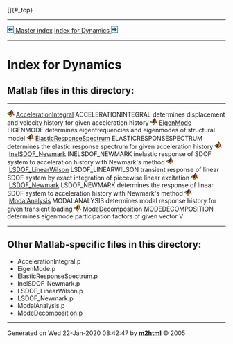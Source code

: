 []{#_top}

  ------------------------------------------------------ ----------------------------------------------------------
  [![\<](../left.png) Master index](../FEDEASLab.html)     [Index for Dynamics ![\>](../right.png)](FEDEASLab.html)
  ------------------------------------------------------ ----------------------------------------------------------

# Index for Dynamics

## Matlab files in this directory:

  -------------------------------------------------------------------------------- -----------------------------------------------------------------------------------------------------------------
  ![](../matlabicon.gif) [AccelerationIntegral](AccelerationIntegral.html)         ACCELERATIONINTEGRAL determines displacement and velocity history for given acceleration history
  ![](../matlabicon.gif) [EigenMode](EigenMode.html)                               EIGENMODE determines eigenfrequencies and eigenmodes of structural model
  ![](../matlabicon.gif) [ElasticResponseSpectrum](ElasticResponseSpectrum.html)   ELASTICRESPONSESPECTRUM determines the elastic response spectrum for given acceleration history
  ![](../matlabicon.gif) [InelSDOF_Newmark](InelSDOF_Newmark.html)                 INELSDOF_NEWMARK inelastic response of SDOF system to acceleration history with Newmark\'s method
  ![](../matlabicon.gif) [LSDOF_LinearWilson](LSDOF_LinearWilson.html)             LSDOF_LINEARWILSON transient response of linear SDOF system by exact integration of piecewise linear excitation
  ![](../matlabicon.gif) [LSDOF_Newmark](LSDOF_Newmark.html)                       LSDOF_NEWMARK determines the response of linear SDOF system to acceleration history with Newmark\'s method
  ![](../matlabicon.gif) [ModalAnalysis](ModalAnalysis.html)                       MODALANALYSIS determines modal response history for given transient loading
  ![](../matlabicon.gif) [ModeDecomposition](ModeDecomposition.html)               MODEDECOMPOSITION determines eigenmode participation factors of given vector V
  -------------------------------------------------------------------------------- -----------------------------------------------------------------------------------------------------------------

## Other Matlab-specific files in this directory:

-   AccelerationIntegral.p
-   EigenMode.p
-   ElasticResponseSpectrum.p
-   InelSDOF_Newmark.p
-   LSDOF_LinearWilson.p
-   LSDOF_Newmark.p
-   ModalAnalysis.p
-   ModeDecomposition.p

------------------------------------------------------------------------

Generated on Wed 22-Jan-2020 08:42:47 by
**[m2html](http://www.artefact.tk/software/matlab/m2html/ "Matlab Documentation in HTML")**
© 2005
